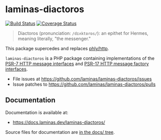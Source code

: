 # laminas-diactoros

[![Build Status](https://travis-ci.com/laminas/laminas-diactoros.svg)](https://travis-ci.com/laminas/laminas-diactoros)
[![Coverage Status](https://coveralls.io/repos/github/laminas/laminas-diactoros/badge.svg)](https://coveralls.io/github/laminas/laminas-diactoros)

> Diactoros (pronunciation: `/dɪʌktɒrɒs/`): an epithet for Hermes, meaning literally, "the messenger."

This package supercedes and replaces [phly/http](https://github.com/phly/http).

`laminas-diactoros` is a PHP package containing implementations of the
[PSR-7 HTTP message interfaces](https://github.com/php-fig/fig-standards/blob/master/accepted/PSR-7-http-message.md)
and [PSR-17 HTTP message factory interfaces](https://www.php-fig.org/psr/psr-17).

* File issues at https://github.com/laminas/laminas-diactoros/issues
* Issue patches to https://github.com/laminas/laminas-diactoros/pulls

## Documentation

Documentation is available at:

- https://docs.laminas.dev/laminas-diactoros/

Source files for documentation are [in the docs/ tree](docs/).

